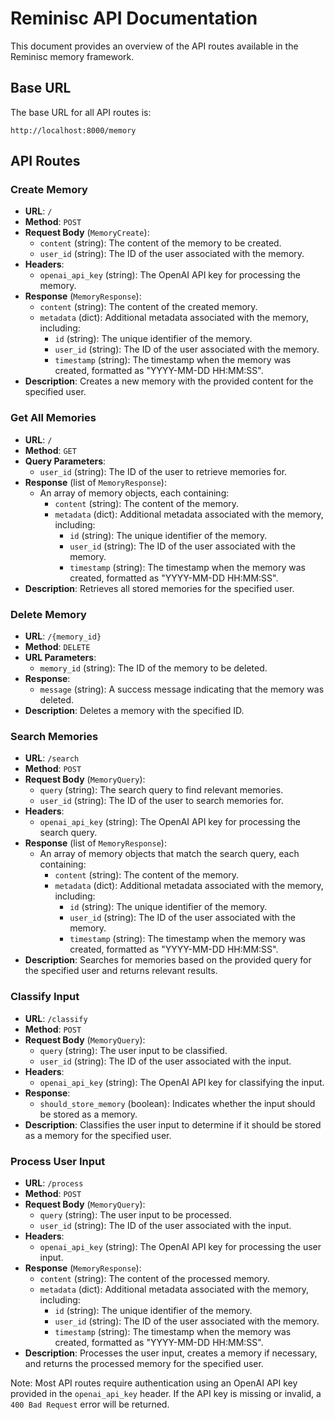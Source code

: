 # Reminisc API Documentation

This document provides an overview of the API routes available in the Reminisc memory framework.

## Base URL

The base URL for all API routes is:

```
http://localhost:8000/memory
```

## API Routes

### Create Memory

- **URL**: `/`
- **Method**: `POST`
- **Request Body** (`MemoryCreate`):
  - `content` (string): The content of the memory to be created.
  - `user_id` (string): The ID of the user associated with the memory.
- **Headers**:
  - `openai_api_key` (string): The OpenAI API key for processing the memory.
- **Response** (`MemoryResponse`):
  - `content` (string): The content of the created memory.
  - `metadata` (dict): Additional metadata associated with the memory, including:
    - `id` (string): The unique identifier of the memory.
    - `user_id` (string): The ID of the user associated with the memory.
    - `timestamp` (string): The timestamp when the memory was created, formatted as "YYYY-MM-DD HH:MM:SS".
- **Description**: Creates a new memory with the provided content for the specified user.

### Get All Memories

- **URL**: `/`
- **Method**: `GET`
- **Query Parameters**:
  - `user_id` (string): The ID of the user to retrieve memories for.
- **Response** (list of `MemoryResponse`):
  - An array of memory objects, each containing:
    - `content` (string): The content of the memory.
    - `metadata` (dict): Additional metadata associated with the memory, including:
      - `id` (string): The unique identifier of the memory.
      - `user_id` (string): The ID of the user associated with the memory.
      - `timestamp` (string): The timestamp when the memory was created, formatted as "YYYY-MM-DD HH:MM:SS".
- **Description**: Retrieves all stored memories for the specified user.

### Delete Memory

- **URL**: `/{memory_id}`
- **Method**: `DELETE`
- **URL Parameters**:
  - `memory_id` (string): The ID of the memory to be deleted.
- **Response**:
  - `message` (string): A success message indicating that the memory was deleted.
- **Description**: Deletes a memory with the specified ID.

### Search Memories

- **URL**: `/search`
- **Method**: `POST`
- **Request Body** (`MemoryQuery`):
  - `query` (string): The search query to find relevant memories.
  - `user_id` (string): The ID of the user to search memories for.
- **Headers**:
  - `openai_api_key` (string): The OpenAI API key for processing the search query.
- **Response** (list of `MemoryResponse`):
  - An array of memory objects that match the search query, each containing:
    - `content` (string): The content of the memory.
    - `metadata` (dict): Additional metadata associated with the memory, including:
      - `id` (string): The unique identifier of the memory.
      - `user_id` (string): The ID of the user associated with the memory.
      - `timestamp` (string): The timestamp when the memory was created, formatted as "YYYY-MM-DD HH:MM:SS".
- **Description**: Searches for memories based on the provided query for the specified user and returns relevant results.

### Classify Input

- **URL**: `/classify`
- **Method**: `POST`
- **Request Body** (`MemoryQuery`):
  - `query` (string): The user input to be classified.
  - `user_id` (string): The ID of the user associated with the input.
- **Headers**:
  - `openai_api_key` (string): The OpenAI API key for classifying the input.
- **Response**:
  - `should_store_memory` (boolean): Indicates whether the input should be stored as a memory.
- **Description**: Classifies the user input to determine if it should be stored as a memory for the specified user.

### Process User Input

- **URL**: `/process`
- **Method**: `POST`
- **Request Body** (`MemoryQuery`):
  - `query` (string): The user input to be processed.
  - `user_id` (string): The ID of the user associated with the input.
- **Headers**:
  - `openai_api_key` (string): The OpenAI API key for processing the user input.
- **Response** (`MemoryResponse`):
  - `content` (string): The content of the processed memory.
  - `metadata` (dict): Additional metadata associated with the memory, including:
    - `id` (string): The unique identifier of the memory.
    - `user_id` (string): The ID of the user associated with the memory.
    - `timestamp` (string): The timestamp when the memory was created, formatted as "YYYY-MM-DD HH:MM:SS".
- **Description**: Processes the user input, creates a memory if necessary, and returns the processed memory for the specified user.

Note: Most API routes require authentication using an OpenAI API key provided in the `openai_api_key` header. If the API key is missing or invalid, a `400 Bad Request` error will be returned.

